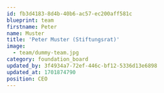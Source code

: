 ```yaml
---
id: fb3d4183-8d4b-40b6-ac57-ec200aff581c
blueprint: team
firstname: Peter
name: Muster
title: 'Peter Muster (Stiftungsrat)'
image:
  - team/dummy-team.jpg
category: foundation_board
updated_by: 3f4934a7-72ef-446c-bf12-5336d13e6898
updated_at: 1701874790
position: CEO
---
```

